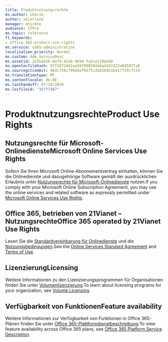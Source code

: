 ```yaml
---
title: Produktnutzungsrechte
ms.author: sharik
author: skjerland
manager: mnirkhe
audience: ITPro
ms.topic: reference
f1_keywords:
- office-365-product-use-rights
ms.service: o365-administration
localization_priority: Normal
ms.custom: Adm_ServiceDesc
ms.assetid: 2e5bab56-0af4-414b-9b94-fa2ca129e5d0
ms.openlocfilehash: 97f2872dd1aa56f99058dabad167422a0d507fa8
ms.sourcegitcommit: 96dc758c790ddaf05f5c2b836451b417729cf119
ms.translationtype: MT
ms.contentlocale: de-DE
ms.lasthandoff: 07/18/2019
ms.locfileid: "35777367"
---
```

# <a name="product-use-rights"></a><span data-ttu-id="623ea-102">Produktnutzungsrechte</span><span class="sxs-lookup"><span data-stu-id="623ea-102">Product Use Rights</span></span>

## <a name="microsoft-online-services-use-rights"></a><span data-ttu-id="623ea-103">Nutzungsrechte für Microsoft-Onlinedienste</span><span class="sxs-lookup"><span data-stu-id="623ea-103">Microsoft Online Services Use Rights</span></span>

<span data-ttu-id="623ea-104">Sofern Sie Ihren Microsoft Online-Abonnementvertrag einhalten, können Sie die Onlinedienste und dazugehörige Software gemäß der ausdrücklichen Erlaubnis unter [Nutzungsrechte für Microsoft-Onlinedienste](http://www.microsoftvolumelicensing.com/DocumentSearch.aspx?Mode=3&DocumentTypeId=37&ShowArchived=true) nutzen.</span><span class="sxs-lookup"><span data-stu-id="623ea-104">If you comply with your Microsoft Online Subscription Agreement, you may use the online services and related software as expressly permitted under [Microsoft Online Services Use Rights](http://www.microsoftvolumelicensing.com/DocumentSearch.aspx?Mode=3&DocumentTypeId=37&ShowArchived=true).</span></span>
  
## <a name="office-365-operated-by-21vianet-use-rights"></a><span data-ttu-id="623ea-105">Office 365, betrieben von 21Vianet – Nutzungsrechte</span><span class="sxs-lookup"><span data-stu-id="623ea-105">Office 365 operated by 21Vianet Use Rights</span></span>

<span data-ttu-id="623ea-106">Lesen Sie die [Standardvereinbarung für Onlinedienste](http://www.21vbluecloud.com/office365/O365-AgreeWebDir/) und die [Nutzungsbedingungen](http://www.21vbluecloud.com/office365/O365-TOU/).</span><span class="sxs-lookup"><span data-stu-id="623ea-106">See the [Online Services Standard Agreement](http://www.21vbluecloud.com/office365/O365-AgreeWebDir/) and [Terms of Use](http://www.21vbluecloud.com/office365/O365-TOU/).</span></span>
  
## <a name="licensing"></a><span data-ttu-id="623ea-107">Lizenzierung</span><span class="sxs-lookup"><span data-stu-id="623ea-107">Licensing</span></span>

<span data-ttu-id="623ea-108">Weitere Informationen zu den Lizenzierungsprogrammen für Organisationen finden Sie unter [Volumenlizenzierung](https://go.microsoft.com/fwlink/?LinkId=393693).</span><span class="sxs-lookup"><span data-stu-id="623ea-108">To learn about licensing programs for your organization, see [Volume Licensing](https://go.microsoft.com/fwlink/?LinkId=393693).</span></span>
  
## <a name="feature-availability"></a><span data-ttu-id="623ea-109">Verfügbarkeit von Funktionen</span><span class="sxs-lookup"><span data-stu-id="623ea-109">Feature availability</span></span>

<span data-ttu-id="623ea-110">Weitere Informationen zur Verfügbarkeit von Funktionen in Office 365-Plänen finden Sie unter [Office 365-Plattformdienstbeschreibung](https://technet.microsoft.com/en-us/library/office-365-platform-service-description.aspx).</span><span class="sxs-lookup"><span data-stu-id="623ea-110">To view feature availability across Office 365 plans, see [Office 365 Platform Service Description](https://technet.microsoft.com/en-us/library/office-365-platform-service-description.aspx).</span></span>
  

